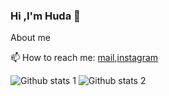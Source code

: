 ### Hi ,I'm Huda 👋
   About me

  
   
   📫 How to reach me: [mail](hudakocabiyik1@gmail.com),[instagram](https://instagram.com/hudakocabiyik)
   
   ![Github stats 1](https://github-readme-stats.vercel.app/api?username=hudakocabiyik&show_icons=true&theme=gradient)
   ![Github stats 2](https://github-readme-stats.vercel.app/api?username=hudakocabiyik&show_icons=true&theme=radical)


<!--
![Instagram Badge](https://img.shields.io/badge/-Instagram-C13584?style=flat-quare&labelColor=C13584&logo=instagram&logoColor=white&link=link)](https://www.instagram.com/hudakocabiyik/)
**hudakocabiyik/hudakocabiyik** is a ✨ _special_ ✨ repository because its `README.md` (this file) appears on your GitHub profile.

Here are some ideas to get you started:

- 🔭 I’m currently working on ...
- 🌱 I’m currently learning ...
- 👯 I’m looking to collaborate on ...
- 🤔 I’m looking for help with ...
- 💬 Ask me about ...
- 📫 How to reach me: ...
- 😄 Pronouns: ...
- ⚡ Fun fact: ...
-->
